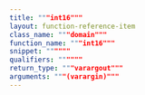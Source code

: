 ```yaml
---
title: """int16"""
layout: function-reference-item
class_name: """domain"""
function_name: """int16"""
snippet: """"""
qualifiers: """"""
return_type: """varargout"""
arguments: """(varargin)"""
---
```


